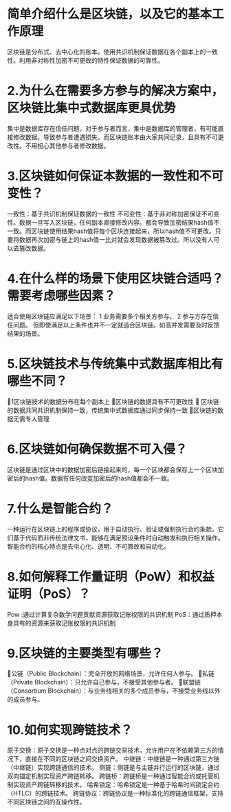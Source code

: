 <h1>简单介绍什么是区块链，以及它的基本工作原理</h1>
区块链是分布式、去中心化的账本。使用共识机制保证数据在各个副本上的一致性。利用非对称性加密不可更改的特性保证数据的可靠性。
<h1>2.为什么在需要多方参与的解决方案中，区块链比集中式数据库更具优势  </h1> 
集中是数据库存在信任问题，对于参与者而言，集中是数据库的管理者，有可能直接修改数据。导致参与者遭遇损失。而区块链账本由大家共同记录，且具有不可更改性。不用担心其他参与者修改数据。
<h1>3.区块链如何保证本数据的一致性和不可变性？</h1>
一致性：基于共识机制保证数据的一致性
不可变性：基于非对称加密保证不可变性。数据一旦写入区块链，任何副本直接修改内容。都会导致加密结果hash值不一致。而区块链使用结果hash值将每个区块连接起来，所以hash值不可更改。只要将数据再次加密与链上的hash值一比对就会发现数据被篡改过。所以没有人可以去篡改数据。
<h1>4.在什么样的场景下使用区块链合适吗？需要考虑哪些因素？</h1>
适合使用区块链应满足以下场景：
1 业务需要多个相关方参与。
2 参与方存在信任问题。
但即使满足以上条件也并不一定就适合区块链。如高并发需要及时反馈结果的场景。

<h1>5.区块链技术与传统集中式数据库相比有哪些不同？</h1>
1区块链技术的数据分布在每个副本上
区块链的数据具有不可更改性
 区块链的数据共同共识机制保持一致，传统集中式数据库通过同步保持一致
区块链的数据无需专人管理
<h1>6.区块链如何确保数据不可入侵？</h1>
区块链是通过区块中的数据加密后链接起来的，每一个区块都会保存上一个区块加密后的hash值。数据有任何改变加密后的hash值都会不一致。
<h1>7.什么是智能合约？</h1>
一种运行在区块链上的程序或协议，用于自动执行、验证或强制执行合约条款。它们基于代码而非传统法律文书，能够在满足预设条件时自动触发和执行相关操作。智能合约的核心特点是去中心化、透明、不可篡改和自动化。
<h1>8.如何解释工作量证明（PoW）和权益证明（PoS）？</h1>
Pow :通过计算复杂数学问题贡献资源获取记账权限的共识机制
PoS：通过质押本身具有的资源来获取记账权限的共识机制
<h1>9.区块链的主要类型有哪些？</h1>
公链（Public Blockchain）：完全开放的网络场景，允许任何人参与。
私链（Private Blockchain）：只允许自己参与，不接受其他参与者。
联盟链（Consortium Blockchain）：与业务线相关的多个成员参与，不接受业务线以外的成员参与。
<h1>10.如何实现跨链技术？</h1>
原子交换：原子交换是一种点对点的跨链交易技术，允许用户在不依赖第三方的情况下，直接在不同的区块链之间交换资产。
中继链：中继链是一种通过第三方链（中继链）实现跨链通信的技术。
侧链：侧链是与主链并行运行的区块链，通过双向锚定机制实现资产跨链转移。
跨链桥：跨链桥是一种通过智能合约或托管机制实现资产跨链转移的技术。
哈希锁定：哈希锁定是一种基于哈希时间锁定合约（HTLC）的跨链技术。
跨链协议：跨链协议是一种标准化的跨链通信框架，支持不同区块链之间的互操作性。
